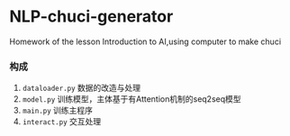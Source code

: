 # NLP-chuci-generator
Homework of the lesson Introduction to AI,using computer to make chuci
### 构成
1. `dataloader.py` 数据的改造与处理
2. `model.py` 训练模型，主体基于有Attention机制的seq2seq模型
3. `main.py` 训练主程序
4. `interact.py` 交互处理